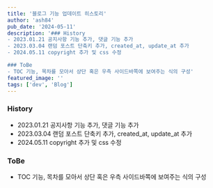 ```yaml
---
title: '블로그 기능 업데이트 히스토리'
author: 'ash84'
pub_date: '2024-05-11'
description: '### History
- 2023.01.21 공지사항 기능 추가, 댓글 기능 추가 
- 2023.03.04 랜덤 포스트 단축키 추가, created_at, update_at 추가
- 2024.05.11 copyright 추가 및 css 수정 

### ToBe
- TOC 기능, 목차를 모아서 상단 혹은 우측 사이드바쪽에 보여주는 식의 구성'
featured_image: ''
tags: ['dev', 'Blog']
---
```



### History
- 2023.01.21 공지사항 기능 추가, 댓글 기능 추가 
- 2023.03.04 랜덤 포스트 단축키 추가, created_at, update_at 추가
- 2024.05.11 copyright 추가 및 css 수정 

### ToBe
- TOC 기능, 목차를 모아서 상단 혹은 우측 사이드바쪽에 보여주는 식의 구성 

